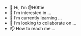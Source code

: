 - 👋 Hi, I’m @H0ttie
- 👀 I’m interested in ...
- 🌱 I’m currently learning ...
- 💞️ I’m looking to collaborate on ...
- 📫 How to reach me ...

<!---
H0ttie/H0ttie is a ✨ special ✨ repository because its `README.md` (this file) appears on your GitHub profile.
You can click the Preview link to take a look at your changes.
--->
